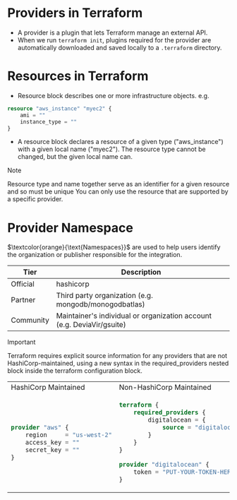 # Providers in Terraform

- A provider is a plugin that lets Terraform manage an external API.
- When we run `terraform init`, plugins required for the provider are automatically downloaded and saved locally to a `.terraform` directory.


# Resources in Terraform
- Resource block describes one or more infrastructure objects.
e.g.
```terraform
resource "aws_instance" "myec2" {
    ami = ""
    instance_type = ""
}
```

- A resource block declares a resource of a given type ("aws_instance") with a given local name ("myec2"). The resource type cannot be changed, but the given local name can.

> [!NOTE]
> Resource type and name together serve as an identifier for a given resource and so must be unique
> You can only use the resource that are supported by a specific provider.

# Provider Namespace
$\textcolor{orange}{\text{Namespaces}}$ are used to help users identify the organization or publisher responsible for the integration.

| Tier       | Description                                                            |
| -----------| -------------                                                          |
| Official   |  hashicorp                                                             |
| Partner    | Third party organization (e.g. mongodb/monogodbatlas)                  |
| Community  | Maintainer's individual or organization account (e.g. DeviaVir/gsuite) |

> [!IMPORTANT]
> Terraform requires explicit source information for any providers that are not HashiCorp-maintained, using a new syntax in the required_providers nested block inside the terraform configuration block.
> <table>
> <tr>
> <td> HashiCorp Maintained </td> <td> Non-HashiCorp Maintained </td>
> </tr>
> <tr>
> <td>

```terraform
provider "aws" {
    region     = "us-west-2"
    access_key = ""
    secret_key = ""
}
```

> </td>
> <td>

```terraform
terraform {
    required_providers {
        digitalocean = {
            source = "digitalocean/digitalocean"
        }
    }
}

provider "digitalocean" {
    token = "PUT-YOUR-TOKEN-HERE"
}
```

> </td>
> </tr>
> </table>